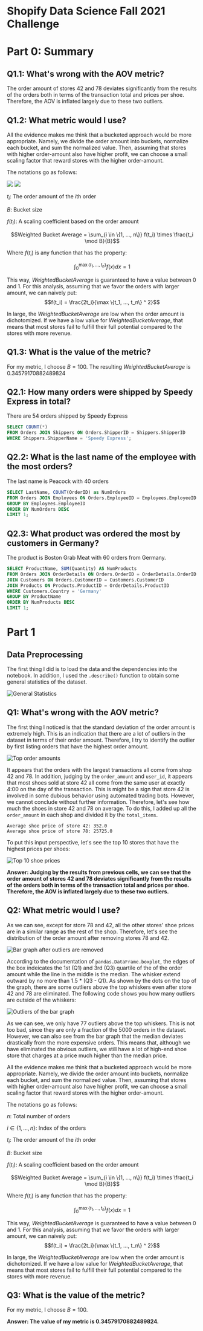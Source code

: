 # Shopify Data Science Fall 2021 Challenge
# Part 0: Summary
## Q1.1: What's wrong with the AOV metric?

The order amount of stores 42 and 78 deviates significantly from the results of the orders both in terms of the transaction total and prices per shoe. Therefore, the AOV is inflated largely due to these two outliers.

## Q1.2: What metric would I use?

All the evidence makes me think that a bucketed approach would be more appropriate. Namely, we divide the order amount into buckets, normalize each bucket, and sum the normalized value. Then, assuming that stores with higher order-amount also have higher profit, we can choose a small scaling factor that reward stores with the higher order-amount.

The notations go as follows:

<img src="https://latex.codecogs.com/gif.latex?n: Total number of orders" />

<img src="https://latex.codecogs.com/gif.latex?i \in \{1, ..., n\}: Index of the orders" />

$t_i$: The order amount of the $i$th order

$B$: Bucket size

$f(t_i)$: A scaling coefficient based on the order amount

$$Weighted Bucket Average = \sum_{i \in \{1, ..., n\}} f(t_i) \times \frac{t_i \mod B}{B}$$

Where $f(t_i)$ is any function that has the property:

$$\int_{0}^{\max \{t_1, ..., t_n\}}f(x)dx = 1$$

This way, $Weighted Bucket Average$ is guaranteed to have a value between 0 and 1. For this analysis, assuming that we favor the orders with larger amount, we can naively put:
$$f(t_i) = \frac{2t_i}{\max \{t_1, ..., t_n\} ^ 2}$$

In large, the $Weighted Bucket Average$ are low when the order amount is dichotomized. If we have a low value for $Weighted Bucket Average$, that means that most stores fail to fulfill their full potential compared to the stores with more revenue. 

## Q1.3: What is the value of the metric?

For my metric, I choose $B = 100$. The resulting $Weighted Bucket Average$ is 0.34579170882489824

## Q2.1: How many orders were shipped by Speedy Express in total?
There are 54 orders shipped by Speedy Express

```sql
SELECT COUNT(*)
FROM Orders JOIN Shippers ON Orders.ShipperID = Shippers.ShipperID 
WHERE Shippers.ShipperName = 'Speedy Express';
```

## Q2.2: What is the last name of the employee with the most orders?
The last name is Peacock with 40 orders

```sql
SELECT LastName, COUNT(OrderID) as NumOrders
FROM Orders JOIN Employees ON Orders.EmployeeID = Employees.EmployeeID
GROUP BY Employees.EmployeeID
ORDER BY NumOrders DESC
LIMIT 1;
```

## Q2.3: What product was ordered the most by customers in Germany?
The product is Boston Grab Meat with 60 orders from Germany.

```sql
SELECT ProductName, SUM(Quantity) AS NumProducts
FROM Orders JOIN OrderDetails ON Orders.OrderID = OrderDetails.OrderID
JOIN Customers ON Orders.CustomerID = Customers.CustomerID
JOIN Products ON Products.ProductID = OrderDetails.ProductID
WHERE Customers.Country = 'Germany'
GROUP BY ProductName
ORDER BY NumProducts DESC
LIMIT 1;
```

# Part 1
## Data Preprocessing
The first thing I did is to load the data and the dependencies into the notebook. In addition, I used the `.describe()` function to obtain some general statistics of the dataset. 

![General Statistics](./img1.png)

## Q1: What's wrong with the AOV metric?
The first thing I noticed is that the standard deviation of the order amount is extremely high. This is an indication that there are a lot of outliers in the dataset in terms of their order amount. Therefore, I try to identify the outlier by first listing orders that have the highest order amount.

![Top order amounts](./img2.png)

It appears that the orders with the largest transactions all come from shop 42 and 78. In addition, judging by the `order_amount` and `user_id`, it appears that most shoes sold at store 42 all come from the same user at exactly 4:00 on the day of the transaction. This is might be a sign that store 42 is involved in some dubious behavior using automated trading bots. However, we cannot conclude without further information. Therefore, let's see how much the shoes in store 42 and 78 on average. To do this, I added up all the `order_amount` in each shop and divided it by the `total_items`.

```
Average shoe price of store 42: 352.0
Average shoe price of store 78: 25725.0
```

To put this input perspective, let's see the top 10 stores that have the highest prices per shoes:

![Top 10 shoe prices](./img3.png)

**Answer: Judging by the results from previous cells, we can see that the order amount of stores 42 and 78 deviates significantly from the results of the orders both in terms of the transaction total and prices per shoe. Therefore, the AOV is inflated largely due to these two outliers.** 

## Q2: What metric would I use?
As we can see, except for store 78 and 42, all the other stores' shoe prices are in a similar range as the rest of the shop. Therefore, let's see the distribution of the order amount after removing stores 78 and 42. 

![Bar graph after outliers are removed](./img4.png)

According to the documentation of `pandas.DataFrame.boxplot`, the edges of the box indeicates the 1st (Q1) and 3rd (Q3) quartile of the of the order amount while the line in the middle is the median. The whisker extend outward by no more than 1.5 * (Q3 - Q1). As shown by the dots on the top of the graph, there are some outliers above the top whiskers even after store 42 and 78 are eliminated. The following code shows you how many outliers are outside of the whiskers:

![Outliers of the bar graph](./img5.png)

As we can see, we only have 77 outliers above the top whiskers. This is not too bad, since they are only a fraction of the 5000 orders in the dataset. However, we can also see from the bar graph that the median deviates drastically from the more expensive orders. This means that, although we have eliminated the obvious outliers, we still have a lot of high-end shoe store that charges at a price much higher than the median price.

All the evidence makes me think that a bucketed approach would be more appropriate. Namely, we divide the order amount into buckets, normalize each bucket, and sum the normalized value. Then, assuming that stores with higher order-amount also have higher profit, we can choose a small scaling factor that reward stores with the higher order-amount.

The notations go as follows:

$n$: Total number of orders

$i \in \{1, ..., n\}$: Index of the orders

$t_i$: The order amount of the $i$th order

$B$: Bucket size

$f(t_i)$: A scaling coefficient based on the order amount

$$Weighted Bucket Average = \sum_{i \in \{1, ..., n\}} f(t_i) \times \frac{t_i \mod B}{B}$$

Where $f(t_i)$ is any function that has the property:

$$\int_{0}^{\max \{t_1, ..., t_n\}}f(x)dx = 1$$

This way, $Weighted Bucket Average$ is guaranteed to have a value between 0 and 1. For this analysis, assuming that we favor the orders with larger amount, we can naively put:
$$f(t_i) = \frac{2t_i}{\max \{t_1, ..., t_n\} ^ 2}$$

In large, the $Weighted Bucket Average$ are low when the order amount is dichotomized. If we have a low value for $Weighted Bucket Average$, that means that most stores fail to fulfill their full potential compared to the stores with more revenue. 

## Q3: What is the value of the metric?
For my metric, I choose $B = 100$.

**Answer: The value of my metric is 0.34579170882489824.**